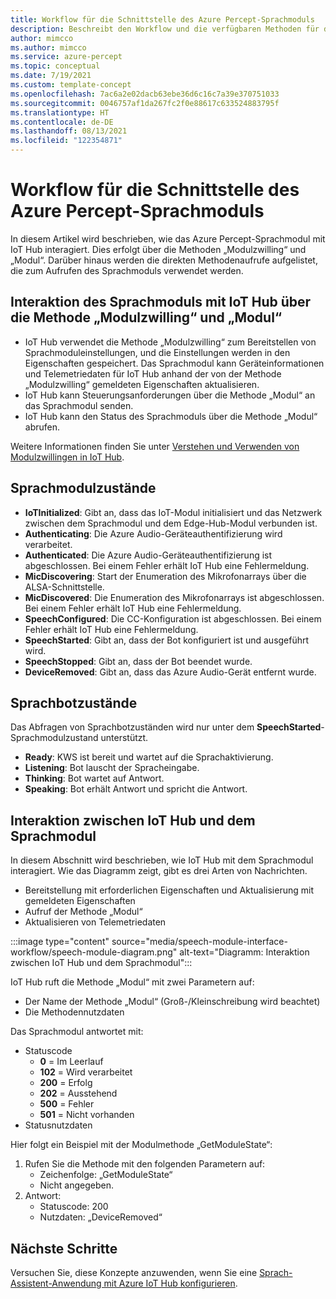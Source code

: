 ```yaml
---
title: Workflow für die Schnittstelle des Azure Percept-Sprachmoduls
description: Beschreibt den Workflow und die verfügbaren Methoden für das Azure Percept-Sprachmodul.
author: mimcco
ms.author: mimcco
ms.service: azure-percept
ms.topic: conceptual
ms.date: 7/19/2021
ms.custom: template-concept
ms.openlocfilehash: 7ac6a2e02dacb63ebe36d6c16c7a39e370751033
ms.sourcegitcommit: 0046757af1da267fc2f0e88617c633524883795f
ms.translationtype: HT
ms.contentlocale: de-DE
ms.lasthandoff: 08/13/2021
ms.locfileid: "122354871"
---
```

# <a name="azure-percept-speech-module-interface-workflow"></a>Workflow für die Schnittstelle des Azure Percept-Sprachmoduls

In diesem Artikel wird beschrieben, wie das Azure Percept-Sprachmodul mit IoT Hub interagiert. Dies erfolgt über die Methoden „Modulzwilling“ und „Modul“. Darüber hinaus werden die direkten Methodenaufrufe aufgelistet, die zum Aufrufen des Sprachmoduls verwendet werden.

## <a name="speech-module-interaction-with-iot-hub-via-module-twin-and-module-method"></a>Interaktion des Sprachmoduls mit IoT Hub über die Methode „Modulzwilling“ und „Modul“
- IoT Hub verwendet die Methode „Modulzwilling“ zum Bereitstellen von Sprachmoduleinstellungen, und die Einstellungen werden in den Eigenschaften gespeichert. Das Sprachmodul kann Geräteinformationen und Telemetriedaten für IoT Hub anhand der von der Methode „Modulzwilling“ gemeldeten Eigenschaften aktualisieren.
- IoT Hub kann Steuerungsanforderungen über die Methode „Modul“ an das Sprachmodul senden.
- IoT Hub kann den Status des Sprachmoduls über die Methode „Modul“ abrufen.

Weitere Informationen finden Sie unter [Verstehen und Verwenden von Modulzwillingen in IoT Hub](../iot-hub/iot-hub-devguide-module-twins.md).


## <a name="speech-module-states"></a>Sprachmodulzustände
- **IoTInitialized**: Gibt an, dass das IoT-Modul initialisiert und das Netzwerk zwischen dem Sprachmodul und dem Edge-Hub-Modul verbunden ist.
- **Authenticating**: Die Azure Audio-Geräteauthentifizierung wird verarbeitet.
- **Authenticated**: Die Azure Audio-Geräteauthentifizierung ist abgeschlossen. Bei einem Fehler erhält IoT Hub eine Fehlermeldung.
- **MicDiscovering**: Start der Enumeration des Mikrofonarrays über die ALSA-Schnittstelle.
- **MicDiscovered**: Die Enumeration des Mikrofonarrays ist abgeschlossen. Bei einem Fehler erhält IoT Hub eine Fehlermeldung.
- **SpeechConfigured**: Die CC-Konfiguration ist abgeschlossen. Bei einem Fehler erhält IoT Hub eine Fehlermeldung.
- **SpeechStarted**: Gibt an, dass der Bot konfiguriert ist und ausgeführt wird.
- **SpeechStopped**: Gibt an, dass der Bot beendet wurde.
- **DeviceRemoved**: Gibt an, dass das Azure Audio-Gerät entfernt wurde.


## <a name="speech-bot-states"></a>Sprachbotzustände
Das Abfragen von Sprachbotzuständen wird nur unter dem **SpeechStarted**-Sprachmodulzustand unterstützt.
- **Ready**: KWS ist bereit und wartet auf die Sprachaktivierung.
- **Listening**: Bot lauscht der Spracheingabe.
- **Thinking**: Bot wartet auf Antwort.
- **Speaking**: Bot erhält Antwort und spricht die Antwort.

## <a name="interaction-between-iot-hub-and-the-speech-module"></a>Interaktion zwischen IoT Hub und dem Sprachmodul 
In diesem Abschnitt wird beschrieben, wie IoT Hub mit dem Sprachmodul interagiert. Wie das Diagramm zeigt, gibt es drei Arten von Nachrichten.
- Bereitstellung mit erforderlichen Eigenschaften und Aktualisierung mit gemeldeten Eigenschaften
- Aufruf der Methode „Modul“
- Aktualisieren von Telemetriedaten

:::image type="content" source="media/speech-module-interface-workflow/speech-module-diagram.png" alt-text="Diagramm: Interaktion zwischen IoT Hub und dem Sprachmodul":::

IoT Hub ruft die Methode „Modul“ mit zwei Parametern auf:
- Der Name der Methode „Modul“ (Groß-/Kleinschreibung wird beachtet)
- Die Methodennutzdaten

Das Sprachmodul antwortet mit:
- Statuscode
    - **0** = Im Leerlauf
    - **102** = Wird verarbeitet
    - **200** = Erfolg
    - **202** = Ausstehend
    - **500** = Fehler
    - **501** = Nicht vorhanden
- Statusnutzdaten

Hier folgt ein Beispiel mit der Modulmethode „GetModuleState“:
1. Rufen Sie die Methode mit den folgenden Parametern auf:
    - Zeichenfolge: „GetModuleState“
    - Nicht angegeben.
1. Antwort:
    - Statuscode: 200
    - Nutzdaten: „DeviceRemoved“

## <a name="next-steps"></a>Nächste Schritte
Versuchen Sie, diese Konzepte anzuwenden, wenn Sie eine [Sprach-Assistent-Anwendung mit Azure IoT Hub konfigurieren](./how-to-configure-voice-assistant.md).